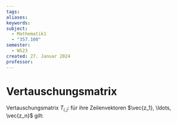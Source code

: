 ```yaml
---
tags: 
aliases: 
keywords: 
subject:
  - Mathematik1
  - "357.100"
semester:
  - WS23
created: 27. Januar 2024
professor:
---
```

 

# Vertauschungsmatrix

Vertauschungsmatrix $T_{i, j}$: für ihre Zeilenvektoren $\vec{z_1}, \ldots, \vec{z_n}$ gilt:
